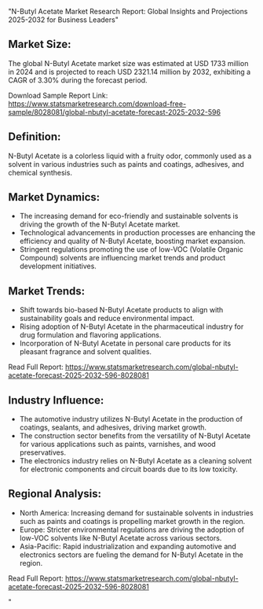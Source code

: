 "N-Butyl Acetate Market Research Report: Global Insights and Projections 2025-2032 for Business Leaders"
<html>
<h2>Market Size:</h2>
<p>The global N-Butyl Acetate market size was estimated at USD 1733 million in 2024 and is projected to reach USD 2321.14 million by 2032, exhibiting a CAGR of 3.30% during the forecast period.</p>
<p>Download Sample Report Link: <a href='https://www.statsmarketresearch.com/download-free-sample/8028081/global-nbutyl-acetate-forecast-2025-2032-596'>https://www.statsmarketresearch.com/download-free-sample/8028081/global-nbutyl-acetate-forecast-2025-2032-596</a></p>

<h2>Definition:</h2>
<p>N-Butyl Acetate is a colorless liquid with a fruity odor, commonly used as a solvent in various industries such as paints and coatings, adhesives, and chemical synthesis.</p>

<h2>Market Dynamics:</h2>
<ul>
<li>The increasing demand for eco-friendly and sustainable solvents is driving the growth of the N-Butyl Acetate market.</li>
<li>Technological advancements in production processes are enhancing the efficiency and quality of N-Butyl Acetate, boosting market expansion.</li>
<li>Stringent regulations promoting the use of low-VOC (Volatile Organic Compound) solvents are influencing market trends and product development initiatives.</li>
</ul>

<h2>Market Trends:</h2>
<ul>
<li>Shift towards bio-based N-Butyl Acetate products to align with sustainability goals and reduce environmental impact.</li>
<li>Rising adoption of N-Butyl Acetate in the pharmaceutical industry for drug formulation and flavoring applications.</li>
<li>Incorporation of N-Butyl Acetate in personal care products for its pleasant fragrance and solvent qualities.</li>
</ul>
<p>Read Full Report: <a href='https://www.statsmarketresearch.com/global-nbutyl-acetate-forecast-2025-2032-596-8028081'>https://www.statsmarketresearch.com/global-nbutyl-acetate-forecast-2025-2032-596-8028081</a></p>

<h2>Industry Influence:</h2>
<ul>
<li>The automotive industry utilizes N-Butyl Acetate in the production of coatings, sealants, and adhesives, driving market growth.</li>
<li>The construction sector benefits from the versatility of N-Butyl Acetate for various applications such as paints, varnishes, and wood preservatives.</li>
<li>The electronics industry relies on N-Butyl Acetate as a cleaning solvent for electronic components and circuit boards due to its low toxicity.</li>
</ul>

<h2>Regional Analysis:</h2>
<ul>
<li>North America: Increasing demand for sustainable solvents in industries such as paints and coatings is propelling market growth in the region.</li>
<li>Europe: Stricter environmental regulations are driving the adoption of low-VOC solvents like N-Butyl Acetate across various sectors.</li>
<li>Asia-Pacific: Rapid industrialization and expanding automotive and electronics sectors are fueling the demand for N-Butyl Acetate in the region.</li>
</ul>
<p>Read Full Report: <a href='https://www.statsmarketresearch.com/global-nbutyl-acetate-forecast-2025-2032-596-8028081'>https://www.statsmarketresearch.com/global-nbutyl-acetate-forecast-2025-2032-596-8028081</a></p>
</html>"
